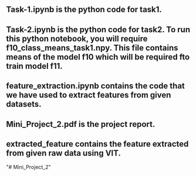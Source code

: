 ## Task-1.ipynb is the python code for task1.

## Task-2.ipynb is the python code for task2. To run this python notebook, you will require f10_class_means_task1.npy. This file contains means of the model f10 which will be required fto train model f11.

## feature_extraction.ipynb contains the code that we have used to extract features from given datasets.

## Mini_Project_2.pdf is the project report.

## extracted_feature contains the feature extracted from given raw data using VIT.

"# Mini_Project_2" 
